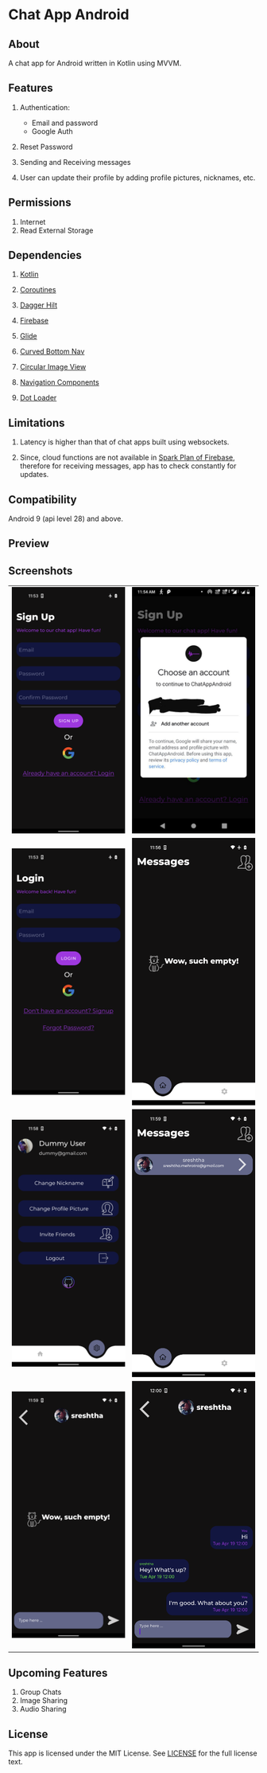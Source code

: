 # Chat App Android


## About

A chat app for Android written in Kotlin using MVVM.

## Features

1. Authentication:
    * Email and password
    * Google Auth

2. Reset Password

2. Sending and Receiving messages

3. User can update their profile by adding profile pictures, nicknames, etc.


## Permissions

1. Internet
2. Read External Storage


## Dependencies

1. [Kotlin](https://kotlinlang.org/docs/home.html)

2. [Coroutines](https://developer.android.com/kotlin/coroutines)

3. [Dagger Hilt](https://developer.android.com/training/dependency-injection/hilt-android)

4. [Firebase](console.firebase.google.com)

5. [Glide](https://github.com/bumptech/glide)

6. [Curved Bottom Nav](https://github.com/susonthapa/curved-bottom-navigation)

7. [Circular Image View](https://github.com/hdodenhof/CircleImageView)

8. [Navigation Components](https://developer.android.com/guide/navigation/navigation-getting-started)

9. [Dot Loader](https://github.com/bhargavms/DotLoader)


## Limitations

1. Latency is higher than that of chat apps built using websockets.

2. Since, cloud functions are not available in [Spark Plan of Firebase](https://firebase.google.com/pricing), therefore for receiving messages, app has to check constantly for updates.

## Compatibility

Android 9 (api level 28) and above.


## Preview

## Screenshots

<table>
  <tr>
    <td><img src="screenshots/1.png" ></td>
    <td><img src="screenshots/8.jpg"></td>

  </tr>
    <tr>
    <td><img src="screenshots/2.png" ></td>
    <td><img src="screenshots/3.png"></td>

  </tr>
   <tr>
    <td><img src="screenshots/4.png" ></td>
    <td><img src="screenshots/5.png"></td>
    </td>
  </tr>

 <tr>
    <td><img src="screenshots/6.png" ></td>
    <td><img src="screenshots/7.png"></td>
    </td>
  </tr>
 </table>


 ## Upcoming Features
 
1. Group Chats
2. Image Sharing
3. Audio Sharing


## License

This app is licensed under the MIT License. See [LICENSE]() for the full license text.